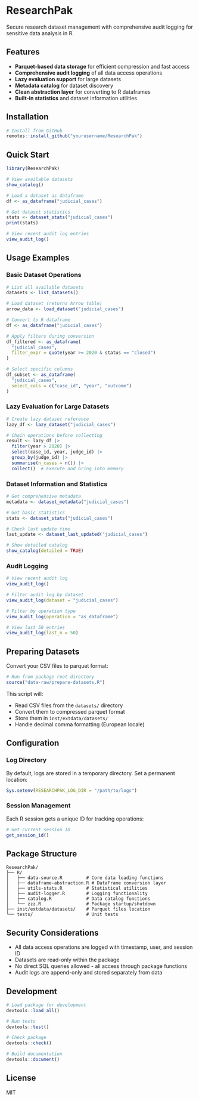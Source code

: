 # ResearchPak

Secure research dataset management with comprehensive audit logging for sensitive data analysis in R.

## Features

- **Parquet-based data storage** for efficient compression and fast access
- **Comprehensive audit logging** of all data access operations
- **Lazy evaluation support** for large datasets
- **Metadata catalog** for dataset discovery
- **Clean abstraction layer** for converting to R dataframes
- **Built-in statistics** and dataset information utilities

## Installation

```r
# Install from GitHub
remotes::install_github("yourusername/ResearchPak")
```

## Quick Start

```r
library(ResearchPak)

# View available datasets
show_catalog()

# Load a dataset as dataframe
df <- as_dataframe("judicial_cases")

# Get dataset statistics
stats <- dataset_stats("judicial_cases")
print(stats)

# View recent audit log entries
view_audit_log()
```

## Usage Examples

### Basic Dataset Operations

```r
# List all available datasets
datasets <- list_datasets()

# Load dataset (returns Arrow table)
arrow_data <- load_dataset("judicial_cases")

# Convert to R dataframe
df <- as_dataframe("judicial_cases")

# Apply filters during conversion
df_filtered <- as_dataframe(
  "judicial_cases",
  filter_expr = quote(year >= 2020 & status == "closed")
)

# Select specific columns
df_subset <- as_dataframe(
  "judicial_cases",
  select_cols = c("case_id", "year", "outcome")
)
```

### Lazy Evaluation for Large Datasets

```r
# Create lazy dataset reference
lazy_df <- lazy_dataset("judicial_cases")

# Chain operations before collecting
result <- lazy_df |>
  filter(year > 2020) |>
  select(case_id, year, judge_id) |>
  group_by(judge_id) |>
  summarise(n_cases = n()) |>
  collect()  # Execute and bring into memory
```

### Dataset Information and Statistics

```r
# Get comprehensive metadata
metadata <- dataset_metadata("judicial_cases")

# Get basic statistics
stats <- dataset_stats("judicial_cases")

# Check last update time
last_update <- dataset_last_updated("judicial_cases")

# Show detailed catalog
show_catalog(detailed = TRUE)
```

### Audit Logging

```r
# View recent audit log
view_audit_log()

# Filter audit log by dataset
view_audit_log(dataset = "judicial_cases")

# Filter by operation type
view_audit_log(operation = "as_dataframe")

# View last 50 entries
view_audit_log(last_n = 50)
```

## Preparing Datasets

Convert your CSV files to parquet format:

```r
# Run from package root directory
source("data-raw/prepare-datasets.R")
```

This script will:
- Read CSV files from the `datasets/` directory
- Convert them to compressed parquet format
- Store them in `inst/extdata/datasets/`
- Handle decimal comma formatting (European locale)

## Configuration

### Log Directory

By default, logs are stored in a temporary directory. Set a permanent location:

```r
Sys.setenv(RESEARCHPAK_LOG_DIR = "/path/to/logs")
```

### Session Management

Each R session gets a unique ID for tracking operations:

```r
# Get current session ID
get_session_id()
```

## Package Structure

```
ResearchPak/
├── R/
│   ├── data-source.R         # Core data loading functions
│   ├── dataframe-abstraction.R # DataFrame conversion layer
│   ├── utils-stats.R         # Statistical utilities
│   ├── audit-logger.R        # Logging functionality
│   ├── catalog.R             # Data catalog functions
│   └── zzz.R                 # Package startup/shutdown
├── inst/extdata/datasets/    # Parquet files location
└── tests/                    # Unit tests
```

## Security Considerations

- All data access operations are logged with timestamp, user, and session ID
- Datasets are read-only within the package
- No direct SQL queries allowed - all access through package functions
- Audit logs are append-only and stored separately from data

## Development

```r
# Load package for development
devtools::load_all()

# Run tests
devtools::test()

# Check package
devtools::check()

# Build documentation
devtools::document()
```

## License

MIT
